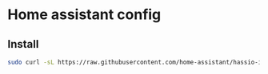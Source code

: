 # Home assistant config

## Install

```bash
sudo curl -sL https://raw.githubusercontent.com/home-assistant/hassio-installer/master/hassio_install.sh | sudo bash -s
```
